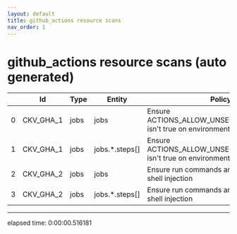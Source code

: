 ```yaml
---
layout: default
title: github_actions resource scans
nav_order: 1
---
```


# github_actions resource scans (auto generated)

|    | Id        | Type   | Entity         | Policy                                                                     | IaC            |
|----|-----------|--------|----------------|----------------------------------------------------------------------------|----------------|
|  0 | CKV_GHA_1 | jobs   | jobs           | Ensure ACTIONS_ALLOW_UNSECURE_COMMANDS isn't true on environment variables | github_actions |
|  1 | CKV_GHA_1 | jobs   | jobs.*.steps[] | Ensure ACTIONS_ALLOW_UNSECURE_COMMANDS isn't true on environment variables | github_actions |
|  2 | CKV_GHA_2 | jobs   | jobs           | Ensure run commands are not vulnerable to shell injection                  | github_actions |
|  3 | CKV_GHA_2 | jobs   | jobs.*.steps[] | Ensure run commands are not vulnerable to shell injection                  | github_actions |


---


elapsed time: 0:00:00.516181

